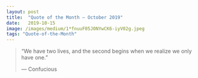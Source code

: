 ```yaml
---
layout:	post
title:	"Quote of the Month — October 2019"
date:	2019-10-15
image: /images/medium/1*fnuuF05J0NYwCK6-iyV02g.jpeg
tags: "Quote-of-the-Month"
---
```


  
> “We have two lives, and the second begins when we realize we only have one.”
> 
> — Confucious  
